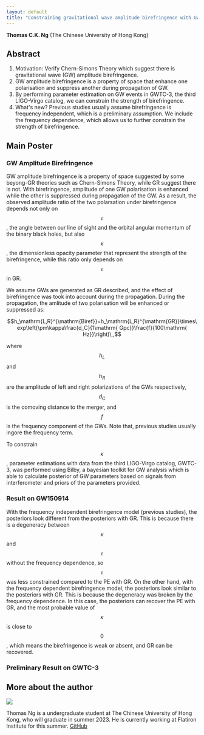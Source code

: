 ```yaml
---
layout: default
title: "Constraining gravitational wave amplitude birefringence with GWTC-3"
---
```


<script type="text/javascript" async
    src="https://cdn.mathjax.org/mathjax/latest/MathJax.js?config=TeX-MML-AM_CHTML">
</script>

**Thomas C.K. Ng** (The Chinese University of Hong Kong)

## Abstract

1. Motivation: Verify Chern-Simons Theory which suggest there is gravitational wave (GW) amplitude birefringence.
2. GW amplitude birefringence is a property of space that enhance one polarisation and suppress another during propagation of GW.
3. By performing parameter estimation on GW events in GWTC-3, the third LIGO-Virgo catalog, we can constrain the strength of birefringence.
4. What's new? Previous studies usually assume birefringence is frequency independent, which is a preliminary assumption. We include the frequency dependence, which allows us to further constrain the strength of birefringence.

## Main Poster

### GW Amplitude Birefringence

GW amplitude birefringence is a property of space suggested by some beyong-GR theories such as Chern-Simons Theory,
while GR suggest there is not.
With birefringence, amplitude of one GW polarisation is enhanced while the other is suppressed during propagation of the GW.
As a result, the observed amplitude ratio of the two polarsation under birefringence depends not only on $$\iota$$,
the angle between our line of sight and the orbital angular momentum of the binary black holes,
but also $$\kappa$$, the dimensionless opacity parameter that represent the strength of the birefringence,
while this ratio only depends on $$\iota$$ in GR.

We assume GWs are generated as GR described, and the effect of birefringence was took into account during the propagation.
During the propagation, the amlitude of two polarisation will be enhanced or suppressed as:

$$h_\mathrm{L,R}^{\mathrm{Biref}}=h_\mathrm{L,R}^{\mathrm{GR}}\times\exp\left(\pm\kappa\frac{d_C}{1\mathrm{ Gpc}}\frac{f}{100\mathrm{ Hz}}\right)\,,$$

where $$h_L$$ and $$h_R$$ are the amplitude of left and right polarizations of the GWs respectively, $$d_C$$ is the comoving distance to the merger,
and $$f$$ is the frequency component of the GWs.
Note that, previous studies usually ingore the frequency term.

To constrain $$\kappa$$, parameter estimations with data from the third LIGO-Virgo catalog, GWTC-3, was performed using Bilby,
a bayesian toolkit for GW analysis which is able to calculate posterior of GW parameters based on signals from
interferometer and priors of the parameters provided.

### Result on GW150914

With the frequency independent birefringence model (previous studies), the posteriors look different from the posteriors with GR.
This is because there is a degeneracy between $$\kappa$$ and $$\iota$$ without the frequency dependence,
so $$\iota$$ was less constrained compared to the PE with GR.
On the other hand, with the frequency dependent birefringence model, the posteriors look similar to the posteriors with GR.
This is because the degeneracy was broken by the frequency dependence. In this case, the posteriors can recover the PE with GR,
and the most probable value of $$\kappa$$ is close to $$0$$, which means the birefringence is weak or absent, and GR can be recovered.

### Preliminary Result on GWTC-3



## More about the author

<img src="{{site.baseurl}}/public/image/Thomas.jpg"/> 

Thomas Ng is a undergraduate student at The Chinese University of Hong Kong, who will graduate in summer 2023.
He is currently working at Flatiron Institute for this summer. [GitHub](https://github.com/thomasckng)
